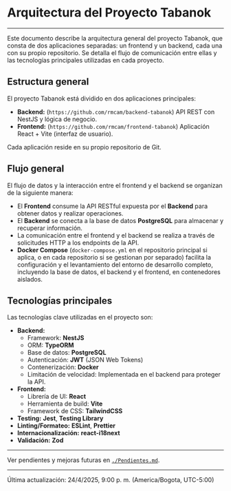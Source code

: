 # Arquitectura del Proyecto Tabanok

---

Este documento describe la arquitectura general del proyecto Tabanok, que consta de dos aplicaciones separadas: un frontend y un backend, cada una con su propio repositorio. Se detalla el flujo de comunicación entre ellas y las tecnologías principales utilizadas en cada proyecto.

## Estructura general

El proyecto Tabanok está dividido en dos aplicaciones principales:

*   **Backend:** (`https://github.com/rmcam/backend-tabanok`) API REST con NestJS y lógica de negocio.
*   **Frontend:** (`https://github.com/rmcam/frontend-tabanok`) Aplicación React + Vite (interfaz de usuario).

Cada aplicación reside en su propio repositorio de Git.

## Flujo general

El flujo de datos y la interacción entre el frontend y el backend se organizan de la siguiente manera:

*   El **Frontend** consume la API RESTful expuesta por el **Backend** para obtener datos y realizar operaciones.
*   El **Backend** se conecta a la base de datos **PostgreSQL** para almacenar y recuperar información.
*   La comunicación entre el frontend y el backend se realiza a través de solicitudes HTTP a los endpoints de la API.
*   **Docker Compose** (`docker-compose.yml` en el repositorio principal si aplica, o en cada repositorio si se gestionan por separado) facilita la configuración y el levantamiento del entorno de desarrollo completo, incluyendo la base de datos, el backend y el frontend, en contenedores aislados.

## Tecnologías principales

Las tecnologías clave utilizadas en el proyecto son:

*   **Backend:**
    *   Framework: **NestJS**
    *   ORM: **TypeORM**
    *   Base de datos: **PostgreSQL**
    *   Autenticación: **JWT** (JSON Web Tokens)
    *   Contenerización: **Docker**
    *   Limitación de velocidad: Implementada en el backend para proteger la API.
*   **Frontend:**
    *   Librería de UI: **React**
    *   Herramienta de build: **Vite**
    *   Framework de CSS: **TailwindCSS**
*   **Testing:** **Jest**, **Testing Library**
*   **Linting/Formateo:** **ESLint**, **Prettier**
*   **Internacionalización:** **react-i18next**
*   **Validación:** **Zod**

---

Ver pendientes y mejoras futuras en [`./Pendientes.md`](./Pendientes.md).

---

Última actualización: 24/4/2025, 9:00 p. m. (America/Bogota, UTC-5:00)
